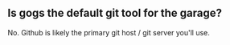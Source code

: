 ## Is gogs the default git tool for the garage?

No. Github is likely the primary git host / git server you'll use.

